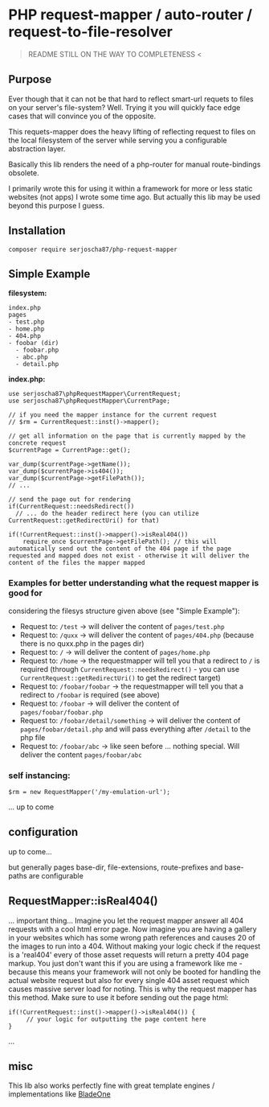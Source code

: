 # PHP request-mapper / auto-router / request-to-file-resolver

> README STILL ON THE WAY TO COMPLETENESS <

## Purpose

Ever though that it can not be that hard to reflect smart-url requets to files on your server's file-system? Well. Trying it you will quickly face edge cases that will convince you of the opposite.

This requets-mapper does the heavy lifting of reflecting request to files on the local filesystem of the server while serving you a configurable abstraction layer.

Basically this lib renders the need of a php-router for manual route-bindings obsolete.

I primarily wrote this for using it within a framework for more or less static websites (not apps) I wrote some time ago. But actually this lib may be used beyond this purpose I guess.

## Installation

``composer require serjoscha87/php-request-mapper``

## Simple Example

**filesystem:**
```
index.php
pages
- test.php
- home.php
- 404.php
- foobar (dir)
  - foobar.php
  - abc.php
  - detail.php
```

**index.php:**

```
use serjoscha87\phpRequestMapper\CurrentRequest;
use serjoscha87\phpRequestMapper\CurrentPage;

// if you need the mapper instance for the current request
// $rm = CurrentRequest::inst()->mapper(); 

// get all information on the page that is currently mapped by the concrete request
$currentPage = CurrentPage::get();

var_dump($currentPage->getName());
var_dump($currentPage->is404());
var_dump($currentPage->getFilePath());
// ...

// send the page out for rendering
if(CurrentRequest::needsRedirect())
  // ... do the header redirect here (you can utilize CurrentRequest::getRedirectUri() for that)

if(!CurrentRequest::inst()->mapper()->isReal404())
    require_once $currentPage->getFilePath(); // this will automatically send out the content of the 404 page if the page requested and mapped does not exist - otherwise it will deliver the content of the files the mapper mapped
```

### Examples for better understanding what the request mapper is good for

considering the filesys structure given above (see "Simple Example"):

  - Request to: ``/test`` -> will deliver the content of ``pages/test.php``
  - Request to: ``/quxx`` -> will deliver the content of ``pages/404.php`` (because there is no quxx.php in the pages dir)
  - Request to: ``/`` -> will deliver the content of ``pages/home.php``
  - Request to: ``/home`` -> the requestmapper will tell you that a redirect to ``/`` is required (through ``CurrentRequest::needsRedirect()`` - you can use ``CurrentRequest::getRedirectUri()`` to get the redirect target)
  - Request to: ``/foobar/foobar`` -> the requestmapper will tell you that a redirect to ``/foobar`` is required (see above)
  - Request to: ``/foobar`` -> will deliver the content of ``pages/foobar/foobar.php``
  - Request to: ``/foobar/detail/something`` -> will deliver the content of ``pages/foobar/detail.php`` and will pass everything after ``/detail`` to the php file
  - Request to: ``/foobar/abc`` -> like seen before ... nothing special. Will deliver the content ``pages/foobar/abc``

### self instancing:

```
$rm = new RequestMapper('/my-emulation-url');
```

... up to come

## configuration

up to come...

but generally pages base-dir, file-extensions, route-prefixes and base-paths are configurable

## RequestMapper::isReal404()

...
important thing...
Imagine you let the request mapper answer all 404 requests with a cool html error page. 
Now imagine you are having a gallery in your websites which has some wrong path references and causes 20 of the images to run into a 404.
Without making your logic check if the request is a 'real404' every of those asset requests will return a pretty 404 page markup. 
You just don't want this if you are using a framework like me - because this means your framework will not only be booted for handling the actual website request but also for every single 404 asset request which causes massive server load for noting.
This is why the request mapper has this method. 
Make sure to use it before sending out the page html:

```
if(!CurrentRequest::inst()->mapper()->isReal404()) {
     // your logic for outputting the page content here
}
```
...

## misc

This lib also works perfectly fine with great template engines / implementations like [BladeOne](https://github.com/EFTEC/BladeOne)
